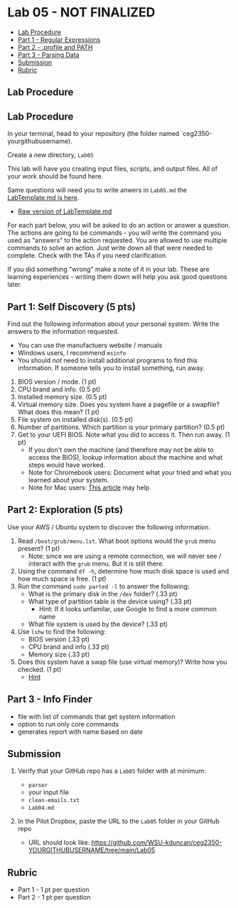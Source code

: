 # Lab 05 - NOT FINALIZED

- [Lab Procedure](#Lab-Procedure)
- [Part 1 - Regular Expressions](#Part-1---Regular-Expressions)
- [Part 2 - .profile and PATH](#Part-2---.profile-and-PATH)
- [Part 3 - Parsing Data](#Part-3---Parsing-Data)
- [Submission](#Submission)
- [Rubric](#Rubric)

## Lab Procedure

## Lab Procedure

In your terminal, head to your repository (the folder named `ceg2350-yourgithubusername).

Create a new directory, `Lab05`

This lab will have you creating input files, scripts, and output files.  All of your work should be found here.

Same questions will need you to write anwers in `Lab05.md` the [LabTemplate.md is here](LabTemplate.md).
   - [Raw version of LabTemplate.md](https://raw.githubusercontent.com/pattonsgirl/Fall2021-CEG2350/main/Labs/Lab05/LabTemplate.md)

For each part below, you will be asked to do an action or answer a question.  The actions are going to be commands - you will write the command you used as "answers" to the action requested.  You are allowed to use multiple commands to solve an action.  Just write down all that were needed to complete.  Check with the TAs if you need clarification.

If you did something "wrong" make a note of it in your lab. These are learning experiences - writing them down will help you ask good questions later. 

## Part 1: Self Discovery (5 pts)

Find out the following information about your personal system. Write the answers to the information requested.

- You can use the manufactuers website / manuals
- Windows users, I recommend `msinfo`
- You should _not_ need to install additional programs to find this information. If someone tells you to install something, run away.

1. BIOS version / mode. (1 pt)
2. CPU brand and info. (0.5 pt)
3. Installed memory size. (0.5 pt)
4. Virtual memory size. Does you system have a pagefile or a swapfile? What does this mean? (1 pt)
5. File system on installed disk(s). (0.5 pt)
6. Number of partitions. Which partition is your primary partition? (0.5 pt)
7. Get to your UEFI BIOS. Note what you did to access it. Then run away. (1 pt)
   - If you don't own the machine (and therefore may not be able to access the BIOS), lookup information about the machine and what steps would have worked.
   - Note for Chromebook users: Document what your tried and what you learned about your system.
   - Note for Mac users: [This article](https://www.techwalla.com/articles/macbook-efi-access) may help

## Part 2: Exploration (5 pts)

Use your AWS / Ubuntu system to discover the following information.

1. Read `/boot/grub/menu.lst`. What boot options would the `grub` menu present? (1 pt)
   - Note: since we are using a remote connection, we will never see / interact with the `grub` menu. But it is still there.
2. Using the command `df -h`, determine how much disk space is used and how much space is free. (1 pt)
3. Run the command `sudo parted -l` to answer the following:
   - What is the primary disk in the `/dev` folder? (.33 pt)
   - What type of partition table is the device using? (.33 pt)
     - Hint: If it looks unfamilar, use Google to find a more common name
   - What file system is used by the device? (.33 pt)
4. Use `lshw` to find the following:
   - BIOS version (.33 pt)
   - CPU brand and info (.33 pt)
   - Memory size (.33 pt)
5. Does this system have a swap file (use virtual memory)? Write how you checked. (1 pt)
   - [Hint](https://unix.stackexchange.com/questions/23072/how-can-i-check-if-swap-is-active-from-the-command-line)

## Part 3 - Info Finder

- file with list of commands that get system information
- option to run only core commands
- generates report with name based on date

## Submission

1. Verify that your GitHub repo has a `Lab05` folder with at minimum:
   - `parser`
   - your input file
   - `clean-emails.txt`
   - `Lab04.md`

2. In the Pilot Dropbox, paste the URL to the `Lab05` folder in your GitHub repo
    - URL should look like: https://github.com/WSU-kduncan/ceg2350-YOURGITHUBUSERNAME/tree/main/Lab05

## Rubric

- Part 1 - 1 pt per question
- Part 2 - 1 pt per question
